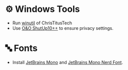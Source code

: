 # ⚙️ Windows Tools

- Run [winutil](https://github.com/ChrisTitusTech/winutil) of ChrisTitusTech
- Use [O&O ShutUp10++](https://www.oo-software.com/de/shutup10) to ensure privacy settings.

# 🔤 Fonts
- Install [JetBrains Mono](https://www.jetbrains.com/lp/mono/) and [JetBrains Mono Nerd Font](https://www.nerdfonts.com/font-downloads).